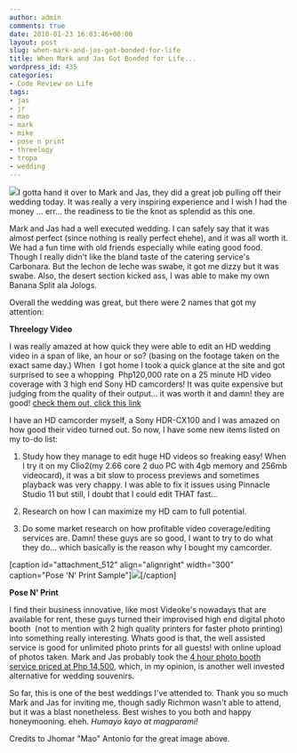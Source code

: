 ```yaml
---
author: admin
comments: true
date: 2010-01-23 16:03:46+00:00
layout: post
slug: when-mark-and-jas-got-bonded-for-life
title: When Mark and Jas Got Bonded for Life...
wordpress_id: 435
categories:
- Code Review on Life
tags:
- jas
- jr
- mao
- mark
- mike
- pose n print
- threelogy
- tropa
- wedding
---
```


[![](http://www.reengo.com/wp-content/uploads/2010/01/18341_264601948110_536468110_3438525_3533343_n.jpg)](http://www.reengo.com/wp-content/uploads/2010/01/18341_264601948110_536468110_3438525_3533343_n.jpg)I gotta hand it over to Mark and Jas, they did a great job pulling off their wedding today. It was really a very inspiring experience and I wish I had the money ... err... the readiness to tie the knot as splendid as this one.

Mark and Jas had a well executed wedding. I can safely say that it was almost perfect (since nothing is really perfect ehehe), and it was all worth it. We had a fun time with old friends especially while eating good food. Though I really didn't like the bland taste of the catering service's Carbonara. But the lechon de leche was swabe, it got me dizzy but it was swabe. Also, the desert section kicked ass, I was able to make my own Banana Split ala Jologs.

Overall the wedding was great, but there were 2 names that got my attention:

**Threelogy Video**

I was really amazed at how quick they were able to edit an HD wedding video in a span of like, an hour or so? (basing on the footage taken on the exact same day.) When  I got home I took a quick glance at the site and got surprised to see a whopping  Php120,000 rate on a 25 minute HD video coverage with 3 high end Sony HD camcorders! It was quite expensive but judging from the quality of their output... it was worth it and damn! they are good! [check them out, click this link](http://threelogyvideo.com)

I have an HD camcorder myself, a Sony HDR-CX100 and I was amazed on how good their video turned out. So now, I have some new items listed on my to-do list:

1. Study how they manage to edit huge HD videos so freaking easy! When I try it on my Clio2(my 2.66 core 2 duo PC with 4gb memory and 256mb videocard), it was a bit slow to process previews and sometimes playback was very chappy. I was able to fix it issues using Pinnacle Studio 11 but still, I doubt that I could edit THAT fast...

2. Research on how I can maximize my HD cam to full potential.

3. Do some market research on how profitable video coverage/editing services are. Damn! these guys are so good, I want to try to do what they do... which basically is the reason why I bought my camcorder.

[caption id="attachment_512" align="alignright" width="300" caption="Pose 'N' Print Sample"][![](http://www.reengo.com/wp-content/uploads/2010/01/IMG_2753-300x200.jpg)](http://www.reengo.com/wp-content/uploads/2010/01/IMG_2753.jpg)[/caption]

**Pose N' Print**

I find their business innovative, like most Videoke's nowadays that are available for rent, these guys turned their improvised high end digital photo booth  (not to mention with 2 high quality printers for faster photo printing) into something really interesting. Whats good is that, the well assisted service is good for unlimited photo prints for all guests! with online upload of photos taken. Mark and Jas probably took the [4 hour photo booth service priced at Php 14,500](http://www.poseandprint.com/picture?name=20100123_Mark_Jasmin&currpage=2&size=grid&picture=IMG_2756-logo&gridname=IMG_2756-logo), which, in my opinion, is another well invested alternative for wedding souvenirs.

So far, this is one of the best weddings I've attended to. Thank you so much Mark and Jas for inviting me, though sadly Richmon wasn't able to attend, but it was a blast nonetheless. Best wishes to you both and happy honeymooning. eheh. _Humayo kayo at magparami!_

Credits to Jhomar "Mao" Antonio for the great image above.
